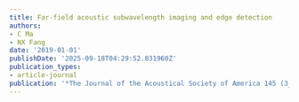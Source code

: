 ```yaml
---
title: Far-field acoustic subwavelength imaging and edge detection
authors:
- C Ma
- NX Fang
date: '2019-01-01'
publishDate: '2025-09-18T04:29:52.831960Z'
publication_types:
- article-journal
publication: '*The Journal of the Acoustical Society of America 145 (3_Supplement)*'
---
```

